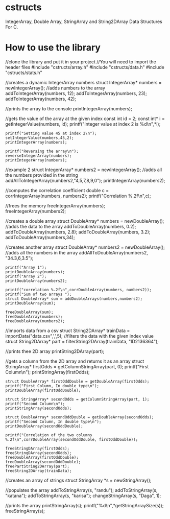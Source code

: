 # cstructs
IntegerArray, Double Array, StringArray and String2DArray Data Structures For C.

# How to use the library

  //clone the library and put it in your project
  //You will need to import the header files
  #include "cstructs/array.h"
  #include "cstructs/data.h"
  #include "cstructs/stats.h"

  //creates a dynamic IntegerArray numbers
	struct IntegerArray* numbers = newIntegerArray();
  //adds numbers to the array
	addToIntegerArray(numbers, 12);
	addToIntegerArray(numbers, 23);
	addToIntegerArray(numbers, 42);

  //prints the array to the console
	printIntegerArray(numbers);

  //gets the value of the array at the given index
	const int id = 2;
	const int* i = getIntegerValue(numbers, id);
	printf("Integer value at index 2 is %d\n",*i);

	printf("Setting value 45 at index 2\n");
	setIntegerValue(numbers,45,2);
	printIntegerArray(numbers);

	printf("Reversing the array\n");
	reverseIntegerArray(numbers);
	printIntegerArray(numbers);

  //example 2
	struct IntegerArray* numbers2 = newIntegerArray();
  //adds all the numbers provided in the string
	addAllToIntegerArray(numbers2,"4,5,7,8,9,0");
	printIntegerArray(numbers2);

  //computes the correlation coefficient
	double c =  corrIntegerArray(numbers, numbers2);
	printf("Correlation %.2f\n",c);

  //frees the memory
	freeIntegerArray(numbers);
	freeIntegerArray(numbers2);

  //creates a double array
	struct DoubleArray* numbers = newDoubleArray();
  //adds the data to the array
	addToDoubleArray(numbers, 0.2);
	addToDoubleArray(numbers, 2.8);
	addToDoubleArray(numbers, 3.2);
	addToDoubleArray(numbers,34);
  
  //creates another array
	struct DoubleArray* numbers2 = newDoubleArray();
  //adds all the numbers in the array
	addAllToDoubleArray(numbers2, "34.3,6,3.5");

	printf("Array 1");
	printDoubleArray(numbers);
	printf("Array 2");
	printDoubleArray(numbers2);

	printf("correlation %.2f\n",corrDoubleArray(numbers, numbers2));
	printf("Sum of two arrays ");
	struct DoubleArray* sum = addDoubleArrays(numbers,numbers2);
	printDoubleArray(sum);

	freeDoubleArray(sum);
	freeDoubleArray(numbers);
	freeDoubleArray(numbers2);

  //imports data from a csv
	struct String2DArray* trainData = importData("data.csv",',',5);
  //filters the data with the given index value
	struct String2DArray* part = filterString2DArray(trainData, "ID2136364");
  
  //prints thee 2D array
	printString2DArray(part);

  //gets a column from the 2D array and returns it as an array
	struct StringArray* firstOdds = getColumnStringArray(part, 0);
	printf("First Column\n");
	printStringArray(firstOdds);

	struct DoubleArray* firstOddDouble = getDoubleArray(firstOdds);
	printf("First Column, In double type\n");
	printDoubleArray(firstOddDouble);

	struct StringArray* secondOdds = getColumnStringArray(part, 1);
	printf("Second Column\n");
	printStringArray(secondOdds);

	struct DoubleArray* secondOddDouble = getDoubleArray(secondOdds);
	printf("Second Column, In double type\n");
	printDoubleArray(secondOddDouble);

	printf("Correlation of the two columns %.2f\n",corrDoubleArray(secondOddDouble, firstOddDouble));

	freeStringDArray(firstOdds);
	freeStringDArray(secondOdds);
	freeDoubleArray(firstOddDouble);
	freeDoubleArray(secondOddDouble);
	freePartString2DArray(part);
	freeString2DArray(trainData);


  //creates an array of strings
	struct StringArray *s = newStringArray();
  
  //populates the array
	addToStringArray(s, "randu");
	addToStringArray(s, "katana");
	addToStringArray(s, "karisa");
	changeStringArray(s, "Daga", 1);
	
  //prints the array
	printStringArray(s);
	printf("%d\n",*getStringArraySize(s));
	freeStringArray(s);
